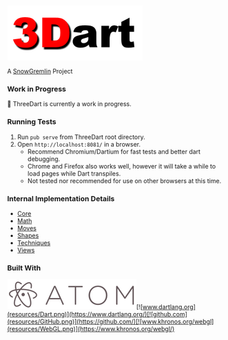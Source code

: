[![ThreeDart](resources/ThreeDart.png)](https://github.com/Grant-Nelson/ThreeDart/blob/master/)

A [SnowGremlin](http://www.snowgremlin.com) Project

### Work in Progress

:seedling: ThreeDart is currently a work in progress.

### Running Tests

1.	Run `pub serve` from ThreeDart root directory.
2.	Open `http://localhost:8081/` in a browser.
	-	Recommend Chromium/Dartium for fast tests and better dart debugging.
	-	Chrome and Firefox also works well, however it will take a while to load pages while Dart transpiles.
	-	Not tested nor recommended for use on other browsers at this time.

### Internal Implementation Details

-	[Core](lib/src/Core)
-	[Math](lib/src/Math)
-	[Moves](lib/src/Moves)
-	[Shapes](lib/src/Shapes)
-	[Techniques](lib/src/Techniques)
-	[Views](lib/src/Views)

### Built With

[![atom.io](resources/Atom.png)](https://atom.io/)[![www.dartlang.org](resources/Dart.png)](https://www.dartlang.org/)[![github.com](resources/GitHub.png)](https://github.com/)[![www.khronos.org/webgl](resources/WebGL.png)](https://www.khronos.org/webgl/)
